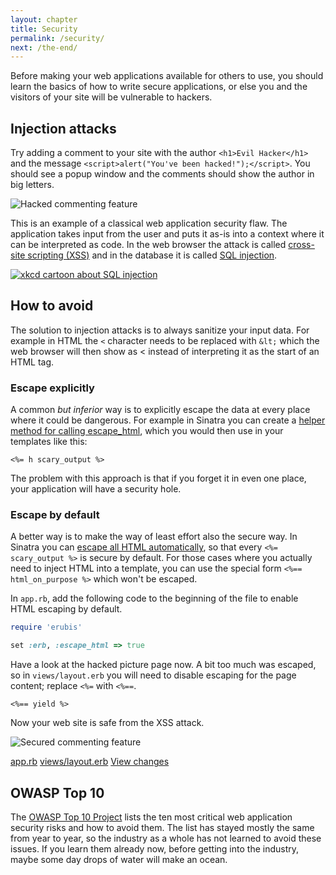 ```yaml
---
layout: chapter
title: Security
permalink: /security/
next: /the-end/
---
```


Before making your web applications available for others to use, you should learn the basics of how to write secure applications, or else you and the visitors of your site will be vulnerable to hackers.


## Injection attacks

Try adding a comment to your site with the author `<h1>Evil Hacker</h1>` and the message `<script>alert("You've been hacked!");</script>`. You should see a popup window and the comments should show the author in big letters.

![Hacked commenting feature](comments-hacked.png)

This is an example of a classical web application security flaw. The application takes input from the user and puts it as-is into a context where it can be interpreted as code. In the web browser the attack is called [cross-site scripting (XSS)][xss] and in the database it is called [SQL injection][sql-injection].

[![xkcd cartoon about SQL injection](xkcd-sql-injection.png)][xkcd-sql-injection]


## How to avoid

The solution to injection attacks is to always sanitize your input data. For example in HTML the `<` character needs to be replaced with `&lt;` which the web browser will then show as &lt; instead of interpreting it as the start of an HTML tag.


### Escape explicitly

A common *but inferior* way is to explicitly escape the data at every place where it could be dangerous. For example in Sinatra you can create a [helper method for calling escape_html][sinatra-escape-html], which you would then use in your templates like this:

```erb
<%= h scary_output %>
```

The problem with this approach is that if you forget it in even one place, your application will have a security hole.

### Escape by default

A better way is to make the way of least effort also the secure way. In Sinatra you can [escape all HTML automatically][sinatra-auto-escape-html], so that every `<%= scary_output %>` is secure by default. For those cases where you actually need to inject HTML into a template, you can use the special form `<%== html_on_purpose %>` which won't be escaped.

In `app.rb`, add the following code to the beginning of the file to enable HTML escaping by default.

```ruby
require 'erubis'

set :erb, :escape_html => true
```

<!-- TODO: picture of too much escaping -->

Have a look at the hacked picture page now. A bit too much was escaped, so in `views/layout.erb` you will need to disable escaping for the page content; replace `<%=` with `<%==`.

```erb
<%== yield %>
```

Now your web site is safe from the XSS attack.

![Secured commenting feature](comments-secured.png)

<aside class="solution">
    <a class="file" href="https://github.com/luontola/web-intro-project/blob/58fd9b4ce8b718e9870169b695b36294f452feaf/app.rb">app.rb</a>
    <a class="file" href="https://github.com/luontola/web-intro-project/blob/58fd9b4ce8b718e9870169b695b36294f452feaf/views/layout.erb">views/layout.erb</a>
    <a class="diff" href="https://github.com/luontola/web-intro-project/commit/58fd9b4ce8b718e9870169b695b36294f452feaf">View changes</a>
</aside>


## OWASP Top 10

The [OWASP Top 10 Project][owasp-top10] lists the ten most critical web application security risks and how to avoid them. The list has stayed mostly the same from year to year, so the industry as a whole has not learned to avoid these issues. If you learn them already now, before getting into the industry, maybe some day drops of water will make an ocean.


[xss]: https://www.owasp.org/index.php/Cross-site_Scripting_(XSS)
[sql-injection]: https://www.owasp.org/index.php/SQL_Injection
[xkcd-sql-injection]: https://xkcd.com/327/
[sinatra-escape-html]: http://www.sinatrarb.com/faq.html#escape_html
[sinatra-auto-escape-html]: http://www.sinatrarb.com/faq.html#auto_escape_html
[owasp-top10]: https://www.owasp.org/index.php/Category:OWASP_Top_Ten_Project
